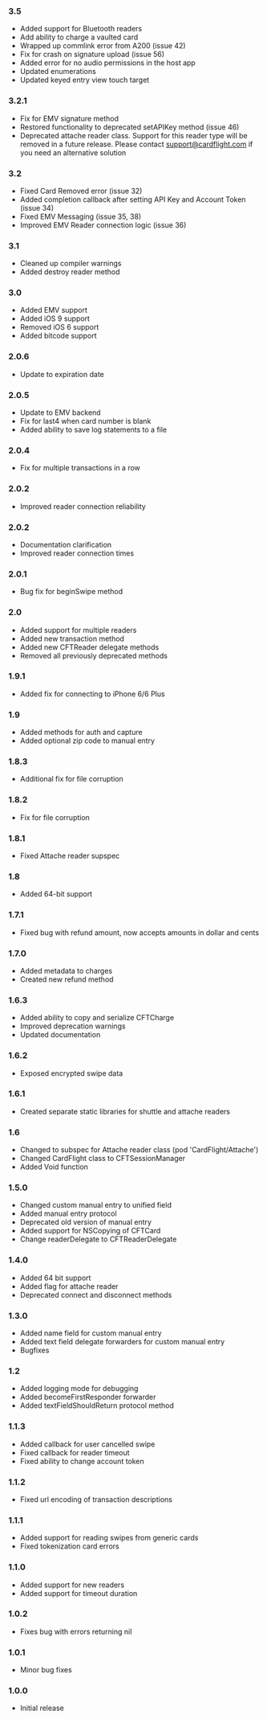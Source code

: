 ### 3.5
* Added support for Bluetooth readers
* Add ability to charge a vaulted card
* Wrapped up commlink error from A200 (issue 42)
* Fix for crash on signature upload (issue 56)
* Added error for no audio permissions in the host app
* Updated enumerations
* Updated keyed entry view touch target

### 3.2.1
* Fix for EMV signature method
* Restored functionality to deprecated setAPIKey method (issue 46)
* Deprecated attache reader class. Support for this reader type will be removed in a future release. Please contact support@cardflight.com if you need an alternative solution

### 3.2
* Fixed Card Removed error (issue 32)
* Added completion callback after setting API Key and Account Token (issue 34)
* Fixed EMV Messaging (issue 35, 38)
* Improved EMV Reader connection logic (issue 36)

### 3.1
* Cleaned up compiler warnings
* Added destroy reader method

### 3.0
* Added EMV support
* Added iOS 9 support
* Removed iOS 6 support
* Added bitcode support

### 2.0.6
* Update to expiration date

### 2.0.5
* Update to EMV backend
* Fix for last4 when card number is blank
* Added ability to save log statements to a file

### 2.0.4
* Fix for multiple transactions in a row

### 2.0.2
* Improved reader connection reliability

### 2.0.2
* Documentation clarification
* Improved reader connection times

### 2.0.1
* Bug fix for beginSwipe method

### 2.0
* Added support for multiple readers
* Added new transaction method
* Added new CFTReader delegate methods
* Removed all previously deprecated methods

### 1.9.1
* Added fix for connecting to iPhone 6/6 Plus

### 1.9
* Added methods for auth and capture
* Added optional zip code to manual entry

### 1.8.3
* Additional fix for file corruption

### 1.8.2
* Fix for file corruption

### 1.8.1
* Fixed Attache reader supspec

### 1.8
* Added 64-bit support

### 1.7.1
* Fixed bug with refund amount, now accepts amounts in dollar and cents

### 1.7.0
* Added metadata to charges
* Created new refund method

### 1.6.3
* Added ability to copy and serialize CFTCharge
* Improved deprecation warnings
* Updated documentation

### 1.6.2
* Exposed encrypted swipe data

### 1.6.1
* Created separate static libraries for shuttle and attache readers

### 1.6
* Changed to subspec for Attache reader class (pod 'CardFlight/Attache')
* Changed CardFlight class to CFTSessionManager
* Added Void function

### 1.5.0
* Changed custom manual entry to unified field
* Added manual entry protocol
* Deprecated old version of manual entry
* Added support for NSCopying of CFTCard
* Change readerDelegate to CFTReaderDelegate

### 1.4.0
* Added 64 bit support
* Added flag for attache reader
* Deprecated connect and disconnect methods

### 1.3.0
* Added name field for custom manual entry
* Added text field delegate forwarders for custom manual entry
* Bugfixes

### 1.2

* Added logging mode for debugging
* Added becomeFirstResponder forwarder
* Added textFieldShouldReturn protocol method

### 1.1.3

* Added callback for user cancelled swipe
* Fixed callback for reader timeout
* Fixed ability to change account token

### 1.1.2

* Fixed url encoding of transaction descriptions

### 1.1.1

* Added support for reading swipes from generic cards
* Fixed tokenization card errors

### 1.1.0

* Added support for new readers
* Added support for timeout duration

### 1.0.2

* Fixes bug with errors returning nil

### 1.0.1

* Minor bug fixes

### 1.0.0

* Initial release
